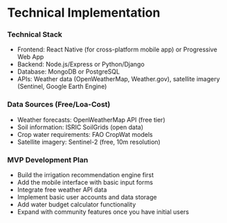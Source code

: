 # Technical Implementation

### Technical Stack

* Frontend: React Native (for cross-platform mobile app) or Progressive Web App
* Backend: Node.js/Express or Python/Django
* Database: MongoDB or PostgreSQL
* APIs: Weather data (OpenWeatherMap, Weather.gov), satellite imagery (Sentinel, Google Earth Engine)

### Data Sources (Free/Loa-Cost)

* Weather forecasts: OpenWeatherMap API (free tier)
* Soil information: ISRIC SoilGrids (open data)
* Crop water requirements: FAO CropWat models
* Satellite imagery: Sentinel-2 (free, 10m resolution)

### MVP Development Plan

* Build the irrigation recommendation engine first
* Add the mobile interface with basic input forms
* Integrate free weather API data
* Implement basic user accounts and data storage
* Add water budget calculator functionality
* Expand with community features once you have initial users
